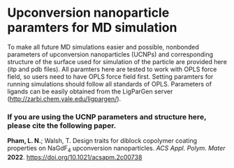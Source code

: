 # Upconversion nanoparticle paramters for MD simulation

To make all future MD simulations easier and possible, nonbonded parameters of upconversion nanoparticles (UCNPs) and corresponding structure of the surface used for simulation of the particle are provided here (itp and pdb files). All paramters here are tested to work with OPLS force field, so users need to have OPLS force field first. Setting paramters for running simulations should follow all standards of OPLS. Parameters of ligands can be easily obtained from the LigParGen server (http://zarbi.chem.yale.edu/ligpargen/).

### If you are using the UCNP parameters and structure here, please cite the following paper. 
**Pham, L. N.**; Walsh, T. Design traits for diblock copolymer coating properties on NaGdF<sub>4</sub> upconversion nanoparticles. *ACS Appl. Polym. Mater* **2022**. https://doi.org/10.1021/acsapm.2c00738 
